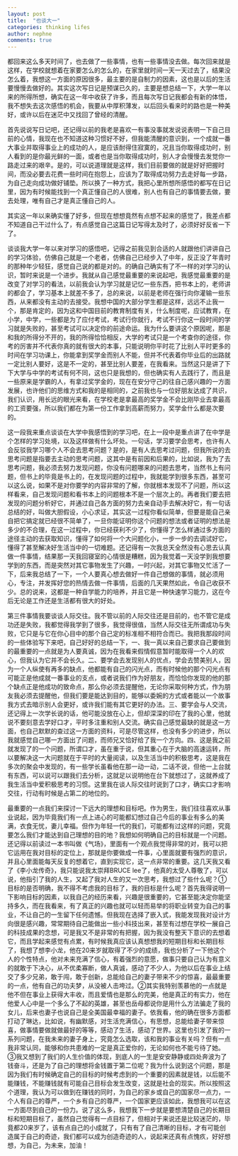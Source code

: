```yaml
---
layout: post
title:  "也谈大一"
categories: thinking lifes
author: nephne
comments: true
---
```

都回来这么多天时间了，也去做了一些事情，也有一些事情没去做。每次回来就是这样，在学校就想着在家要怎么的怎么的，在家里就时间一天一天过去了，结果没怎么着，我想这一方面的原因很多，最主要的是自制力的因素，这也是以后的生活要慢慢去做好的。其实这次写日记是预谋已久的，主要是想总结一下，大学一年以来的所得所想，确实在这一年中收获了许多，而且每次写日记我都会有新的体悟，我不想失去这次感悟的机会，我要从中厚积薄发，以后回头看来时的路也是一种美好，或许以后在迷茫中又找回了曾经的清醒。

<!--more-->
首先说说写日记吧，还记得以前的我老是喜欢一有事没事就发说说表明一下自己目前的心情，我现在也不知道这种习惯好不好，但我能清醒的意识到，一个成就一番大事业并取得事业上的成功的人，是应该耐得住寂寞的，况且当你取得成功时，别人看到的是你最光鲜的一面，或者也是当你取得成功时，别人才会慢慢去发觉你一路走过来的艰辛。是的，可以说道理就是这样，我们目前要做的就是好好把握时间，而没必要去花费一些时间在抱怨上，应该为了取得成功努力去走好每一步路，为自己走向成功做好铺垫。所以换了一种方式，我把心里所想所感悟的都写在日记里，因为有时候能找到一个真正懂自己的人很难，别人也有自己的事情要去做，要去处理，唯有自己才是真正懂自己的人。

其实这一年以来确实懂了好多，但现在想想竟然有点想不起来的感觉了，我差点都不知道自己干过什么了，有点感觉自己这篇日记写得太及时了，必须好好反省一下了。

谈谈我大学一年以来对学习的感悟吧，记得之前我见到合适的人就跟他们讲讲自己的学习体验，仿佛自己就是一个老者，仿佛自己已经步入了中年，反正没了年青时的那种年少轻狂，感觉自己说的都是对的。的确自己确实有了不一样的对学习的认识，暂时来说是一个进步。我就从自己感觉最重要的来说起吧，我感觉最重要的是改变了对学习的看法，以前我会认为学习就是记忆一些东西，把书本上的，老师讲的都会了，学习基本上就差不多了，总的来说，以前是老师在强行向你灌输一些东西，从来都没有主动的去接受。我想中国的大部分学生都是这样，远远不止我一个，那是肯定的，因为这和中国目前的教育制度有关，什么制度呢，应试教育，在小学，中学，一些都是为了应付考试，考试行你就行，考试不行你这一段时间的学习就是失败的，甚至考试可以决定你的前途命运。我为什么要讲这个原因呢，那是和我的所得分不开的，我的所得恰恰相反，大学的考试只是一个考查你的途径，你考的厉害并不代表你真的就有很大的本事，只能说明你平时花了比别人平时更多的时间在学习功课上，你能拿到奖学金而别人不能，但并不代表着你毕业后的出路就一定比别人要好，这是不一定的，甚至比别人要差，在我看来。当然这只是讲了下下大学与中学的考试有何不同，这也只是我想的，但也确实有人去践行了，而且是一些原来是学霸的人，有拿过奖学金的，现在在安分守己的往自己感兴趣的一方面发展，也许他们的思维方式和我的是相同的，之前我也与一位好朋友达成了共识，我们认识，用长远的眼光来看，在学校老是拿最高的奖学金不会比刚毕业去拿最高的工资要强，所以我们都在为第一份工作拿到高薪而努力，奖学金什么都是次要的。

这一段我来重点谈谈在大学中我感悟到的学习吧，在上一段中是重点讲了在中学是个怎样的学习处境，以及这样做有什么坏处。一句话，学习要学会思考，也许有人会反驳我学习哪个人不会去思考问题？是的，是有人去思考过问题，但我所说的去思考问题是指要去主动的思考问题，这其中是有前因和后果的，比如说，我为了去思考问题，我必须去努力发现问题，你没有问题哪来的问题去思考，当然书上有问题，但书上的毕竟是书上的，在发现问题的过程中，我就能学到很多东西，甚至可以这么说，如果不是对你要学的内容非常的了解，你就根本发现不了问题，所以这样看来，自己发现问题和看书本上的问题根本不是一个层次上的。再者我们要去把发现的问题分析好它，并通过自己各方面的努力去亲自动手去解决好它，有一句话总结的好，叫做大胆假设，小心求证，其实这一过程你看似简单，但要是能自己亲自把它搞定就已经很不简单了，一旦你能证明你这个问题的想法或者证明的想法是多少的不合理，在这一过程中，你已经获利不少了，你懂得了怎么样通过多方面的途径主动的去获取知识，懂得了如何将一个大问题化小，一步一步的去调试好它，懂得了甚至解决好生活当中的一切难题。还记得有一次我总天全然没有心思去认真做一件事情，结果那一天我回寝室的心情很是糟糕，因为我觉着一天没学到我想要学到的东西，而是突然对其它事物发生了兴趣，一时兴起，对其它事物又忙活了一下，后来我总结了一下，一个人要真心想去做好一件自己想做的事情，就必须用心，专注，并发挥好您的热情去做一件事情，后面的几天果然如此，令自己收获不少。总的说来，这都是一种自学能力的培养，并且它是一种快速学习能力，这在今后无论是工作还是生活都有很大的好处。	

第三件事情我要谈谈人际交往。我不管以前的人际交往还是目前的，也不管它是成功还是失败，我都觉得我学到了很多，我觉得很值，当然人际交往无所谓成功与失败，它只是与它在你心目中的那个自己定的标准相不相符合而已。我把我那段时间的一些体验写下来吧，自己好好的总结一下，一、我一真以来自己要求自己要做到的最重要的一点就是为人要真诚，因为在我看来假情假意暂时能取得一个人的欢心，但我认为它并不会长久。二、要学会去发现别人的优点，学会去赞美别人，因为一个人纵使有再多的缺点，他都能有自己的闪光点，而有时候他的那个闪光点有可能正是他成就一番事业的支点，或者说我们作为好朋友，而恰恰你发现的他的那个缺点正是他成功的致命点，那么你必须去提醒他，无论你采取何种方式，作为朋友我必须去提醒他，但我们要是能达到目的，能够以委婉的方式或者能以一个故事我方式去暗示别人会更好，或许我们能有其它更好的办法。三、要学会与人交流，还记得上一次学长说的话，他可能没放在心上，但却深深的印在了我的心里，他就说不要刻意去学好口才，平时多注重和别人交流。确实自己感觉最缺的就是这一方面，也自己默默的查过这一方面的资料，可是尽管这样，也没有多少的进步，所以我就感觉自己哪一方面出了问题，而师兄又恰好给了我一个方向。四、这是我之前就发现了的一个问题，所谓口才，虽在重于说，但其重心在于大脑的高速运转，所以要解决这一大问题就在于平时的大量阅读，以及生活当中的积极思考，这是我在多次的聚会中发现的，有一些学长虽看他在那一动一动，二话不说，但他一上台就有东西，可以说可以跟我们去分析，这就足以说明他在台下就想过了，这就养成了我生活当中爱积极思考的习惯。这里我在谈人际交往时说到了口才，确实口才影响交往，行动有时候是占第二的地位的。

最重要的一点我们来探讨一下远大的理想和目标吧。作为男生，我们往往喜欢从事业说起，因为毕竟我们有一点上进心的可能都幻想过自己今后的事业有多么的美满，衣食无忧，妻儿幸福。但作为年轻一代的我们，可能都有过这样的问题，究竟要怎么我们才能达到自己理想的目的地？我想如何明确自己的目标就是一个问题。还记得以前读过一本书叫做《气场》，里面有一个观点我觉得非常的对，我可以把它运用在我对目标的定位上，那就是你要做成一件事，心里面就要有强烈的意识，并且心里面能每天反复的想着它，直到实现它，这一点非常的重要。这几天我又看了《李小龙传奇》，我只能说我太崇拜BRUCE lee了，他真的太受人尊敬了，可以说，他指引了我的人生，又起了我对人生的又一次思考，我想过了些什么呢？①目标的是否明确，我不得不考虑我的目标了，我的目标是什么呢？首先我得说明一下影响目标的因素，以我自己的经历来看，兴趣是很重要的，它甚至能决定你能坚持多久，而在我看来，有了真正的兴趣也就可以轻而易举的将职业转变为自己的事业，不让自己的一生留下任何遗憾。但我现在选择了嵌入式，我能发现我对设计方向很是感兴趣，常常期待自己能做出一些小科技出来，甚至有过想在学校一展自己的科技成果的念想，可是我又不是非常的有把握，因为我没有整天下意识的去想着它，而且学起来感觉有点累，有时候我真应该认真想想我的短期目标和长期目标了，我想了想李小龙，他在20来岁就取得了不少的成绩，我也分析了一下他这个人的个性特点，他对未来充满了信心，有着强烈的意愿，做事只要自己认为有意义的就敢于下决心，从不优柔寡断，做人真诚，感动了不少人，为他以后在事业上结交了多少兄弟，敢于闯，敢于创新，总能给自己的妻子带来不少的惊喜，最最重要的一点，他有自己的功夫梦，从没被人击垮过。②其实我特别羡慕他的一点就是他不但在事业上获得大丰收，而且爱情也是那么的完美，他是真正的有实力，他在他爱人心中是一个多么了不起的英雄，甚至也岳母都说你是用什么方法骗走了我的女儿，后来也妻子也说自己是全美国最幸福的妻子。依我看，他的确在很多方面都打动了琳达，比如说，有幽默感，对生活充满信心，有思想，总能给妻子带来惊喜，做事情要做就做最好的等等，感动了生活，感动了世界。这里也引发了我的一系列问题，在我未来的妻子身上，究竟怎么选取，该和我的事业有关吗？但有一点我非常认同，能够和你共患难的一定是真正爱你的，无论如何也不能亏待了她。③我又想到了我们的人生价值的体现，到底人的一生是安安静静或四处奔波为了钱奋斗，还是为了自己的理想将金钱置于第二位呢？我为什么说到这个问题，那是因为我们有时候确定自己的目标的时候考虑到的一个重要的因素就是钱，以后能不能赚钱，不能赚钱就有可能自己目标会发生改变，这就是社会的现实。所以按照这个道理，我认为可以做到在赚钱的同时，为自己的家乡或自己的国家尽一点力，一个人有自己的尊严，一个乡有自己的尊严，一个国家更应该如此，我想我可以在这一方面尽到自己的一份力。说了这么多，我想我下一步就是要想清楚自己的长期目标和短期目标了，虽然自己觉得有一点目标了，但相对于来说还是比较迷茫的，毕竟都20来岁了，该有点自己的小成就了，只有有了自己清晰的目标，才有可能创造属于自己的奇迹，我们都可以成为创造奇迹的人，说起来还真有点愧疚，好好想想，为自己，为未来，加油！